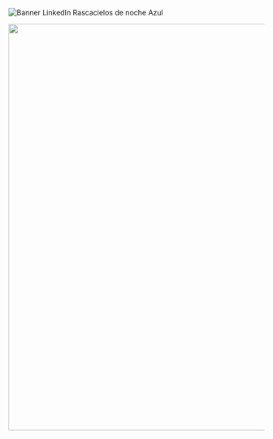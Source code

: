 ![Banner LinkedIn  Rascacielos de noche Azul](https://user-images.githubusercontent.com/111463603/193432755-3f04102d-f856-4afd-9dd2-632dfaef93f0.png)
<div id="header" align="center">
  <img src="https://github.com/noelianav91/Martinnn24/blob/main/Banner%20Github.png" width="800"/>
</div>
